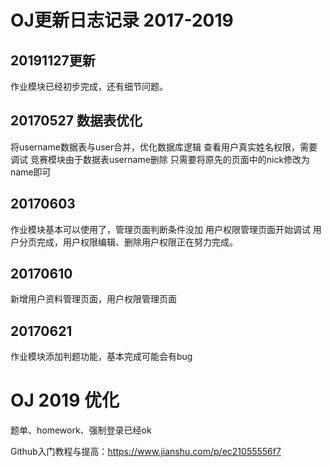 # OJ更新日志记录 2017-2019
## 20191127更新
作业模块已经初步完成，还有细节问题。
## 20170527 数据表优化
将username数据表与user合并，优化数据库逻辑
查看用户真实姓名权限，需要调试
竞赛模块由于数据表username删除
只需要将原先的页面中的nick修改为name即可
## 20170603
作业模块基本可以使用了，管理页面判断条件没加
用户权限管理页面开始调试
用户分页完成，用户权限编辑、删除用户权限正在努力完成。
## 20170610
新增用户资料管理页面，用户权限管理页面
## 20170621
作业模块添加判题功能，基本完成可能会有bug
# OJ 2019 优化
题单、homework、强制登录已经ok






Github入门教程与提高：https://www.jianshu.com/p/ec21055556f7


